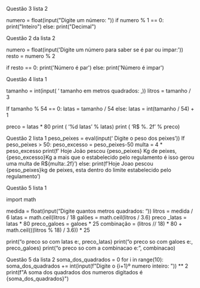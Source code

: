 Questão 3 lista 2 

numero = float(input("Digite um número: "))
if numero % 1 == 0:
    print("Inteiro")
else:
    print("Decimal")
   
  
Questão 2 da lista 2 


numero = float(input('Digite um número para saber se é par ou impar:'))
resto = numero % 2

if resto == 0:
    print('Número é par')
else:
    print('Número é impar')
    
    
Questão 4 lista 1



tamanho = int(input( ‘ tamanho em metros quadrados: ,))
litros = tamanho / 3

If tamanho % 54 == 0:
               latas = tamanho / 54
else:
               latas = int(tamanho / 54) + 1

preco = latas * 80
print ( ‘%d latas’ % latas)
print ( ‘R$ %. 2f’ % preco)


Questão 2  lista 1
peso_peixes = eval(input(‘ Digite o peso dos peixes’))
If peso_peixes > 50:
  peso_excesso = peso_peixes-50
  multa = 4 * peso_excesso
  print(f’ Hoje João pescou {peso_peixes} Kg de peixes, {peso_excesso}Kg a mais que o estabelecido pelo regulamento  é isso gerou uma multa de R${multa:.2f}’)
else:
   print(f’Hoje Joao pescou {peso_peixes}kg de peixes, esta dentro do limite estabelecido pelo regulamento’)
   
   
   Questão 5  lista 1


import math

medida = float(input(“Digite quantos metros quadrados: “))
litros = medida / 6
latas = math.ceil(litros / 18
galões = math.ceil(litros / 3.6)
preco _latas = latas * 80
preco_galoes = galoes * 25
combinação = (litros // 18) * 80 + math.ceil(((litros % 18) / 3.6)) * 25

print(“o preco so com latas e:, preco_latas)
print(“o preco so com galoes e:, preco_galoes)
print(“o preco so com a combinacao e:”, combinacao)

Questão 5 da  lista 2
soma_dos_quadrados = 0
for i in range(10):
    soma_dos_quadrados += int(input(f"Digite o {i+1}º numero inteiro: ")) ** 2
print(f"A soma dos quadrados dos numeros digitados é {soma_dos_quadrados}")


